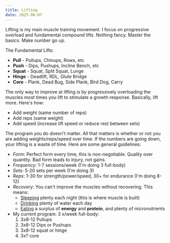 ```yaml
---
title: Lifting
date: 2025-06-07
---
```

Lifting is my main muscle training movement. I focus on progressive overload and fundamental compound lifts. Nothing fancy. Master the basics. Make number go up.

The Fundamental Lifts:
- **Pull** - Pullups, Chinups, Rows, etc
- **Push** - Dips, Pushups, Incline Bench, etc
- **Squat** - Squat, Split Squat, Lunge
- **Hinge** - Deadlift, RDL, Glute Bridge
- **Core** - Plank, Dead Bug, Side Plank, Bird Dog, Carry

The only way to improve at lifting is by progressively overloading the muscles most times you lift to stimulate a growth response. Basically, lift more. Here's how:
- Add weight (same number of reps)
- Add reps (same weight)
- Add speed (increase lift speed or reduce rest between sets)

The program you do doesn't matter. All that matters is whether or not you are adding weights/reps/speed over time. If the numbers are going down, your lifting is a waste of time. Here are some general guidelines:
- *Form*: Perfect form every time, this is non-negotiable. Quality over quantity. Bad form leads to injury, not gains.
- *Frequency*: 1-7 sessions/week (I'm doing 3 full-body)
- *Sets*: 5-20 sets per week (I'm doing 3)
- *Reps*: 1-30 for strength/power/speed, 30+ for endurance (I'm doing 8-12)
- *Recovery*: You can't improve the muscles without recovering. This means:
	- [Sleeping](/sleeping) plenty each night (this is where muscle is built)
	- [Drinking](/drinking) plenty of water each day
	- [Eating](/eating) a surplus of **energy** and **protein**, and plenty of micronutrients
- My current program: 3 x/week full-body:
	1. 3x8-12 Pullups
	2. 3x8-12 Dips or Pushups
	3. 3x8-12 squat or hinge
	4. 3x? core

